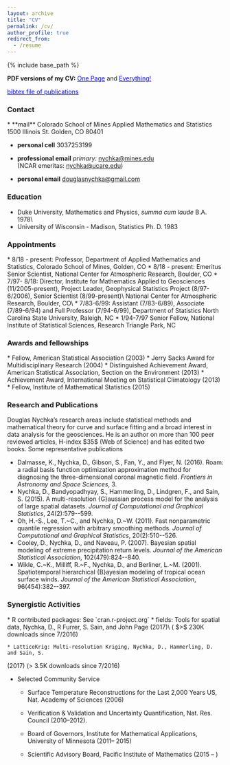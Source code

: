 ```yaml
---
layout: archive
title: "CV"
permalink: /cv/
author_profile: true
redirect_from:
  - /resume
---
```


{% include base_path %}

**PDF versions of my CV:**   [<span style="color:blue"> One Page</span>](http://dnychka.github.io/files/NychkaVita1Page.pdf) and [<span style="color:blue">Everything!</span> ](http://dnychka.github.io/files/NychkaFullCV.pdf)

 [<span style="color:blue">bibtex file of publications</span>](http://dnychka.github.io/files/NychkaCV.bib)

<h3> Contact </h3>
* **mail** Colorado School of Mines 
Applied Mathematics and Statistics
1500 Illinois St.
Golden, CO 80401


* **personal cell** 3037253199 

* **professional email** *primary:*  nychka@mines.edu  
        (NCAR emeritas:  nychka@ucare.edu) 

* **personal email** douglasnychka@gmail.com 
 
<h3>Education</h3>
 
* Duke University, Mathematics and Physics,  *summa cum laude*    B.A.
1978\
* University of Wisconsin - Madison, Statistics Ph. D. 1983

<h3>Appointments</h3>
*  8/18 - present: Professor, Department of Applied Mathematics and Statistics, Colorado School of Mines, Golden, CO
* 8/18 - present: Emeritus Senior Scientist, National Center for Atmospheric Research, Boulder, CO
* 7/97- 8/18: Director, Institute for Mathematics Applied to
Geosciences (11/2005-present), Project Leader, Geophysical Statistics
Project (8/97-6/2006), Senior Scientist (8/99-present)\
National Center for Atmospheric Research, Boulder, CO\
* 7/83-6/99: Assistant (7/83-6/89), Associate (7/89-6/94) and Full
Professor (7/94-6/99), Department of Statistics North Carolina State
University, Raleigh, NC
* 1/94-7/97  Senior Fellow, National Institute of Statistical Sciences,
Research Triangle Park, NC

<h3>Awards and fellowships</h3>  
* Fellow, American Statistical Association (2003)
* Jerry Sacks Award for Multidisciplinary Research (2004)
* Distinguished Achievement Award, American Statistical Association,
Section on the Environment (2013)
* Achievement Award, International Meeting on Statistical Climatology
(2013)
* Fellow, Institute of Mathematical Statistics (2015)

<h3>Research and Publications</h3>
Douglas Nychka’s research areas include statistical methods and
mathematical theory for curve and surface fitting and a broad interest
in data analysis for the geosciences. He is an author on more than 100
peer reviewed articles, H-index $35$ (Web of Science) and has edited two
books. Some representative publications

* Dalmasse, K., Nychka, D., Gibson, S., Fan, Y., and Flyer, N. (2016).
 Roam: a radial basis function optimization approximation method for
  diagnosing the three-dimensional coronal magnetic field.
 *Frontiers in Astronomy and Space Sciences*, 3.
* Nychka, D., Bandyopadhyay, S., Hammerling, D., Lindgren, F., and Sain, S.
  (2015).
 A multi-resolution {G}aussian process model for the analysis of large
  spatial datasets.
 *Journal of Computational and Graphical Statistics*,
  24(2):579--599.
* Oh, H.-S., Lee, T.~C., and Nychka, D.~W. (2011).
 Fast nonparametric quantile regression with arbitrary smoothing
  methods.
 *Journal of Computational and Graphical Statistics*,
  20(2):510--526.
* Cooley, D., Nychka, D., and Naveau, P. (2007).
 Bayesian spatial modeling of extreme precipitation return levels.
 *Journal of the American Statistical Association*,
  102(479):824--840.
* Wikle, C.~K., Milliff, R.~F., Nychka, D., and Berliner, L.~M. (2001).
 Spatiotemporal hierarchical {B}ayesian modeling of tropical ocean
  surface winds.
 *Journal of the American Statistical Association*,
  96(454):382--397.

 
<h3>Synergistic Activities</h3>
* R contributed packages: See `cran.r-project.org`
	* fields: Tools for spatial data, Nychka, D., R Furrer, S. Sain, and John Page
(2017)\
( $>$ 230K downloads since 7/2016)

	* LatticeKrig: Multi-resolution Kriging, Nychka, D., Hammerling, D. and Sain, S.
(2017)
($>$ 3.5K downloads since 7/2016)

* Selected Community Service	
	* Surface Temperature Reconstructions for the Last 2,000 Years US, Nat.
Academy of Sciences (2006)

	* Verification & Validation and Uncertainty Quantification, Nat. Res.
Council (2010–2012).

	* Board of Governors, Institute for Mathematical Applications, University
of Minnesota (2011– 2015)

	* Scientific Advisory Board, Pacific Institute of Mathematics (2015 – )
